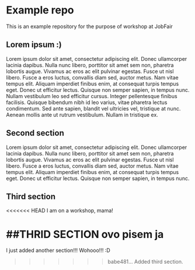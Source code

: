 # Example repo

This is an example repository for the purpose of workshop at JobFair

## Lorem ipsum :)

Lorem ipsum dolor sit amet, consectetur adipiscing elit. Donec ullamcorper lacinia dapibus. Nulla nunc libero, porttitor sit amet sem non, pharetra lobortis augue. Vivamus ac eros ac elit pulvinar egestas. Fusce ut nisl libero. Fusce a eros luctus, convallis diam sed, auctor metus. Nam vitae tempus elit. Aliquam imperdiet finibus enim, at consequat turpis tempus eget. Donec ut efficitur lectus. Quisque non semper sapien, in tempus nunc. Nullam vestibulum leo sed efficitur cursus. Integer pellentesque finibus facilisis. Quisque bibendum nibh id leo varius, vitae pharetra lectus condimentum. Sed ante sapien, blandit vel ultricies vel, tristique at nunc. Aenean mollis ante ut rutrum vestibulum. Nullam in tristique ex.

## Second section

Lorem ipsum dolor sit amet, consectetur adipiscing elit. Donec ullamcorper lacinia dapibus. Nulla nunc libero, porttitor sit amet sem non, pharetra lobortis augue. Vivamus ac eros ac elit pulvinar egestas. Fusce ut nisl libero. Fusce a eros luctus, convallis diam sed, auctor metus. Nam vitae tempus elit. Aliquam imperdiet finibus enim, at consequat turpis tempus eget. Donec ut efficitur lectus. Quisque non semper sapien, in tempus nunc.

## Third section

<<<<<<< HEAD
I am on a workshop, mama!

##THRID SECTION
ovo pisem ja
=======
I just added another section!!! Wohooo!!! :D
>>>>>>> babe481... Added third section.
